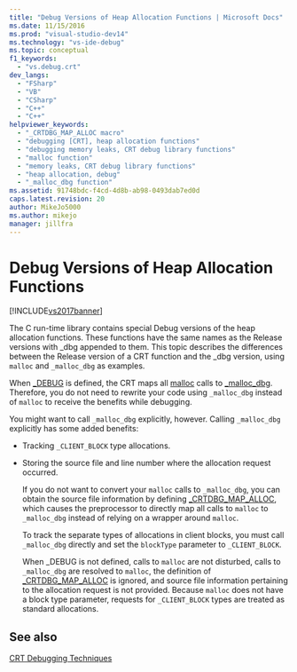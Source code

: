 ```yaml
---
title: "Debug Versions of Heap Allocation Functions | Microsoft Docs"
ms.date: 11/15/2016
ms.prod: "visual-studio-dev14"
ms.technology: "vs-ide-debug"
ms.topic: conceptual
f1_keywords: 
  - "vs.debug.crt"
dev_langs: 
  - "FSharp"
  - "VB"
  - "CSharp"
  - "C++"
  - "C++"
helpviewer_keywords: 
  - "_CRTDBG_MAP_ALLOC macro"
  - "debugging [CRT], heap allocation functions"
  - "debugging memory leaks, CRT debug library functions"
  - "malloc function"
  - "memory leaks, CRT debug library functions"
  - "heap allocation, debug"
  - "_malloc_dbg function"
ms.assetid: 91748bdc-f4cd-4d8b-ab98-0493dab7ed0d
caps.latest.revision: 20
author: MikeJo5000
ms.author: mikejo
manager: jillfra
---
```

# Debug Versions of Heap Allocation Functions
[!INCLUDE[vs2017banner](../includes/vs2017banner.md)]

The C run-time library contains special Debug versions of the heap allocation functions. These functions have the same names as the Release versions with _dbg appended to them. This topic describes the differences between the Release version of a CRT function and the _dbg version, using `malloc` and `_malloc_dbg` as examples.  
  
 When [_DEBUG](https://msdn.microsoft.com/library/a9901568-4846-4731-a404-399d947e2e7a) is defined, the CRT maps all [malloc](https://msdn.microsoft.com/library/144fcee2-be34-4a03-bb7e-ed6d4b99eea0) calls to [_malloc_dbg](https://msdn.microsoft.com/library/c97eca51-140b-4461-8bd2-28965b49ecdb). Therefore, you do not need to rewrite your code using `_malloc_dbg` instead of `malloc` to receive the benefits while debugging.  
  
 You might want to call `_malloc_dbg` explicitly, however. Calling `_malloc_dbg` explicitly has some added benefits:  
  
- Tracking `_CLIENT_BLOCK` type allocations.  
  
- Storing the source file and line number where the allocation request occurred.  
  
  If you do not want to convert your `malloc` calls to `_malloc_dbg`, you can obtain the source file information by defining [_CRTDBG_MAP_ALLOC](https://msdn.microsoft.com/library/435242b8-caea-4063-b765-4a608200312b), which causes the preprocessor to directly map all calls to `malloc` to `_malloc_dbg` instead of relying on a wrapper around `malloc`.  
  
  To track the separate types of allocations in client blocks, you must call `_malloc_dbg` directly and set the `blockType` parameter to `_CLIENT_BLOCK`.  
  
  When _DEBUG is not defined, calls to `malloc` are not disturbed, calls to `_malloc_dbg` are resolved to `malloc`, the definition of [_CRTDBG_MAP_ALLOC](https://msdn.microsoft.com/library/435242b8-caea-4063-b765-4a608200312b) is ignored, and source file information pertaining to the allocation request is not provided. Because `malloc` does not have a block type parameter, requests for `_CLIENT_BLOCK` types are treated as standard allocations.  
  
## See also  
 [CRT Debugging Techniques](../debugger/crt-debugging-techniques.md)
